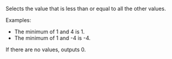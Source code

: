 Selects the value that is less than or equal to all the other values.

Examples: 

   - The minimum of 1 and 4 is 1. 
   - The minimum of 1 and -4 is -4. 

If there are no values, outputs 0.
